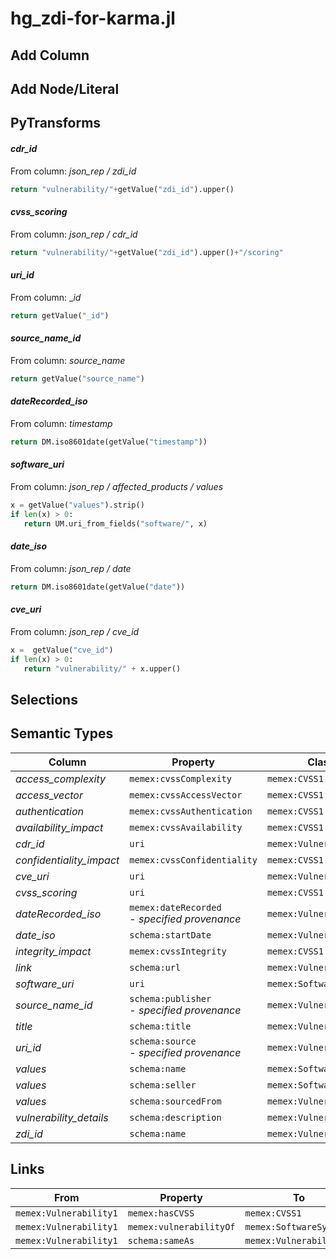 # hg_zdi-for-karma.jl

## Add Column

## Add Node/Literal

## PyTransforms
#### _cdr_id_
From column: _json_rep / zdi_id_
``` python
return "vulnerability/"+getValue("zdi_id").upper()
```

#### _cvss_scoring_
From column: _json_rep / cdr_id_
``` python
return "vulnerability/"+getValue("zdi_id").upper()+"/scoring"
```

#### _uri_id_
From column: __id_
``` python
return getValue("_id")
```

#### _source_name_id_
From column: _source_name_
``` python
return getValue("source_name")
```

#### _dateRecorded_iso_
From column: _timestamp_
``` python
return DM.iso8601date(getValue("timestamp"))
```

#### _software_uri_
From column: _json_rep / affected_products / values_
``` python
x = getValue("values").strip()
if len(x) > 0:
   return UM.uri_from_fields("software/", x) 
```

#### _date_iso_
From column: _json_rep / date_
``` python
return DM.iso8601date(getValue("date"))
```

#### _cve_uri_
From column: _json_rep / cve_id_
``` python
x =  getValue("cve_id")
if len(x) > 0:
   return "vulnerability/" + x.upper()
```


## Selections

## Semantic Types
| Column | Property | Class |
|  ----- | -------- | ----- |
| _access_complexity_ | `memex:cvssComplexity` | `memex:CVSS1`|
| _access_vector_ | `memex:cvssAccessVector` | `memex:CVSS1`|
| _authentication_ | `memex:cvssAuthentication` | `memex:CVSS1`|
| _availability_impact_ | `memex:cvssAvailability` | `memex:CVSS1`|
| _cdr_id_ | `uri` | `memex:Vulnerability1`|
| _confidentiality_impact_ | `memex:cvssConfidentiality` | `memex:CVSS1`|
| _cve_uri_ | `uri` | `memex:Vulnerability2`|
| _cvss_scoring_ | `uri` | `memex:CVSS1`|
| _dateRecorded_iso_ | `memex:dateRecorded`<BR> - _specified provenance_ | `memex:Vulnerability1`|
| _date_iso_ | `schema:startDate` | `memex:Vulnerability1`|
| _integrity_impact_ | `memex:cvssIntegrity` | `memex:CVSS1`|
| _link_ | `schema:url` | `memex:Vulnerability1`|
| _software_uri_ | `uri` | `memex:SoftwareSystem1`|
| _source_name_id_ | `schema:publisher`<BR> - _specified provenance_ | `memex:Vulnerability1`|
| _title_ | `schema:title` | `memex:Vulnerability1`|
| _uri_id_ | `schema:source`<BR> - _specified provenance_ | `memex:Vulnerability1`|
| _values_ | `schema:name` | `memex:SoftwareSystem1`|
| _values_ | `schema:seller` | `memex:SoftwareSystem1`|
| _values_ | `schema:sourcedFrom` | `memex:Vulnerability1`|
| _vulnerability_details_ | `schema:description` | `memex:Vulnerability1`|
| _zdi_id_ | `schema:name` | `memex:Vulnerability1`|


## Links
| From | Property | To |
|  --- | -------- | ---|
| `memex:Vulnerability1` | `memex:hasCVSS` | `memex:CVSS1`|
| `memex:Vulnerability1` | `memex:vulnerabilityOf` | `memex:SoftwareSystem1`|
| `memex:Vulnerability1` | `schema:sameAs` | `memex:Vulnerability2`|
